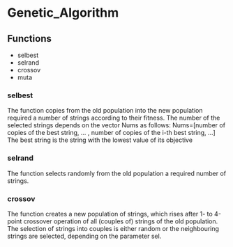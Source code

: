 # Genetic_Algorithm

## Functions
- selbest
- selrand
- crossov
- muta

### selbest
The function copies from the old population into the new population
required a number of strings according to their fitness. The number of the
selected strings depends on the vector Nums as follows:
Nums=[number of copies of the best string, ... ,
            number of copies of the i-th best string, ...]
The best string is the string with the lowest value of its objective


### selrand
The function selects randomly from the old population a required number
of strings.


### crossov
The function creates a new population of strings, which rises after
1- to 4-point crossover operation of all (couples of) strings of the old
population. The selection of strings into couples is either random or
the neighbouring strings are selected, depending on the parameter sel.
